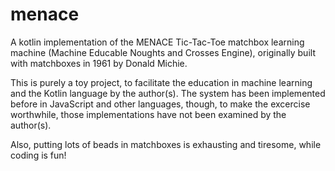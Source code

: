 # menace

A kotlin implementation of the MENACE Tic-Tac-Toe matchbox learning machine (Machine Educable Noughts and Crosses Engine), originally built with matchboxes in 1961 by Donald Michie.

This is purely a toy project, to facilitate the education in machine learning and the Kotlin language by the author(s). The system has been implemented before in JavaScript and other languages, though, to make the excercise worthwhile, those implementations have not been examined by the author(s).

Also, putting lots of beads in matchboxes is exhausting and tiresome, while coding is fun!
